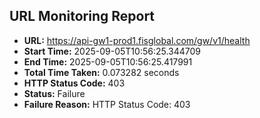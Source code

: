 ## URL Monitoring Report

- **URL:** https://api-gw1-prod1.fisglobal.com/gw/v1/health
- **Start Time:** 2025-09-05T10:56:25.344709
- **End Time:** 2025-09-05T10:56:25.417991
- **Total Time Taken:** 0.073282 seconds
- **HTTP Status Code:** 403
- **Status:** Failure
- **Failure Reason:** HTTP Status Code: 403
